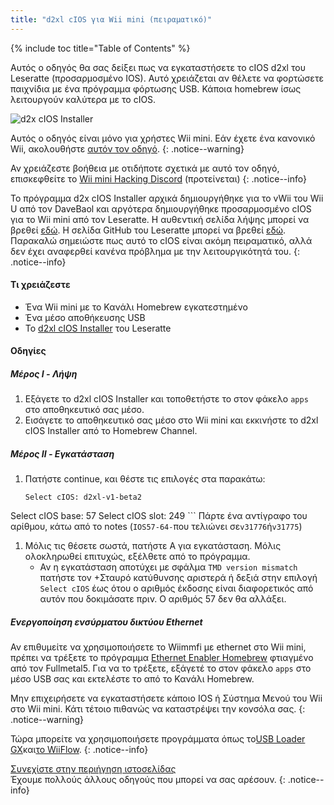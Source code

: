 ```yaml
---
title: "d2xl cIOS για Wii mini (πειραματικό)"
---
```


{% include toc title="Table of Contents" %}

Αυτός ο οδηγός θα σας δείξει πως να εγκαταστήσετε το cIOS d2xl του Leseratte (προσαρμοσμένο IOS). Αυτό χρειάζεται αν θέλετε να φορτώσετε παιχνίδια με ένα πρόγραμμα φόρτωσης USB. Κάποια homebrew ίσως λειτουργούν καλύτερα με το cIOS.

![d2x cIOS Installer](/images/cIOS.png)

Αυτός ο οδηγός είναι μόνο για χρήστες Wii mini. Εάν έχετε ένα κανονικό Wii, ακολουθήστε [αυτόν τον οδηγό](cios).
{: .notice--warning}

Αν χρειάζεστε βοήθεια με οτιδήποτε σχετικά με αυτό τον οδηγό, επισκεφθείτε το [Wii mini Hacking Discord](https://discord.gg/6ryxnkS) (προτείνεται)
{: .notice--info}

Το πρόγραμμα d2x cIOS Installer αρχικά δημιουργήθηκε για το vWii του Wii U από τον DaveBaol και αργότερα δημιουργήθηκε προσαρμοσμένο cIOS για το Wii mini από τον Leseratte. Η αυθεντική σελίδα λήψης μπορεί να βρεθεί [εδώ](https://wii.leseratte10.de/d2xl-cIOS/). Η σελίδα GitHub του Leseratte μπορεί να βρεθεί [εδώ](https://github.com/Leseratte10/d2xl-cios). Παρακαλώ σημειώστε πως αυτό το cIOS είναι ακόμη πειραματικό, αλλά δεν έχει αναφερθεί κανένα πρόβλημα με την λειτουργικότητά του.
{: .notice--info}

#### Τι χρειάζεστε

* Ένα Wii mini με το Κανάλι Homebrew εγκατεστημένο
* Ένα μέσο αποθήκευσης USB
* Το [d2xl cIOS Installer](/assets/files/d2xl_wii_mini_cIOS_installer_v1_beta2.zip) του Leseratte

#### Οδηγίες

##### Μέρος I - Λήψη

1. Εξάγετε το d2xl cIOS Installer και τοποθετήστε το στον φάκελο `apps` στο αποθηκευτικό σας μέσο.
1. Εισάγετε το αποθηκευτικό σας μέσο στο Wii mini και εκκινήστε το d2xl cIOS Installer από το Homebrew Channel.

##### Μέρος II - Εγκατάσταση

1. Πατήστε continue, και θέστε τις επιλογές στα παρακάτω:
    ```
    Select cIOS: d2xl-v1-beta2
Select cIOS base: 57
Select cIOS slot: 249
    ```
Πάρτε ένα αντίγραφο του αρίθμου, κάτω από το notes (`IOS57-64-`που τελιώνει σε`v31776`ή`v31775`)
1. Μόλις τις θέσετε σωστά, πατήστε Α για εγκατάσταση. Μόλις ολοκληρωθεί επιτυχώς, εξέλθετε από το πρόγραμμα.
   - Αν η εγκατάσταση αποτύχει με σφάλμα `TMD version mismatch` πατήστε τον +Σταυρό κατύθυνσης αριστερά ή δεξιά στην επιλογή `Select cIOS` έως ότου ο αριθμός έκδοσης είναι διαφορετικός από αυτόν που δοκιμάσατε πριν. Ο αριθμός 57 δεν θα αλλάξει.


##### Ενεργοποίηση ενσύρματου δικτύου Ethernet
Αν επιθυμείτε να χρησιμοποιήσετε το Wiimmfi με ethernet στο Wii mini, πρέπει να τρέξετε το πρόγραμμα [Ethernet Enabler Homebrew](/assets/files/Wii_Mini_Ethernet_Enable.zip) φτιαγμένο από τον Fullmetal5. Για να το τρέξετε, εξάγετέ το στον φάκελο `apps` στο μέσο USB σας και εκτελέστε το από το Κανάλι Homebrew.

Μην επιχειρήσετε να εγκαταστήσετε κάποιο IOS ή Σύστημα Μενού του Wii στο Wii mini. Κάτι τέτοιο πιθανώς να καταστρέψει την κονσόλα σας.
{: .notice--warning}

Τώρα μπορείτε να χρησιμοποιήσετε προγράμματα όπως το[USB Loader GX](usbloadergx)και[το WiiFlow](wiiflow).
{: .notice--info}

[Συνεχίστε στην περιήγηση ιστοσελίδας](site-navigation)<br> Έχουμε πολλούς άλλους οδηγούς που μπορεί να σας αρέσουν.
{: .notice--info}

